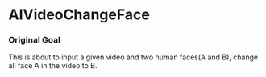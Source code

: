# AIVideoChangeFace
### Original Goal
This is about to input a given video and two human faces(A and B), change all face A in the video to B.

